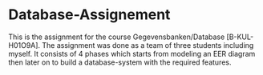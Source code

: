 # Database-Assignement
This is the assignment for the course Gegevensbanken/Database [B-KUL-H01O9A].
The assignment was done as a team of three students including myself. It consists of 4 phases which starts from modeling an EER diagram then later on to build a database-system with the required features.
